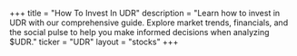 +++
title = "How To Invest In UDR"
description = "Learn how to invest in UDR with our comprehensive guide. Explore market trends, financials, and the social pulse to help you make informed decisions when analyzing $UDR."
ticker = "UDR"
layout = "stocks"
+++

